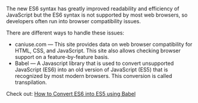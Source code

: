 The new ES6 syntax has greatly improved readability and efficiency of JavaScript but the ES6 syntax is not supported by most web browsers, so developers often run into browser compatibility issues.

There are different ways to handle these issues: 

* caniuse.com — This site provides data on web browser compatibility for HTML, CSS, and JavaScript. This site also allows checking browser support on a feature-by-feature basis. 
* Babel — A Javascript library that is used to convert unsupported JavaScript (ES6) into an old version of JavaScript (ES5) that is recognized by most modern browsers. This conversion is called transpilation.

Check out: [How to Convert ES6 into ES5 using Babel](https://github.com/arkhangelsk/Learning-Grid/wiki/How-to-Convert-ES6-into-ES5-using-Babel)

